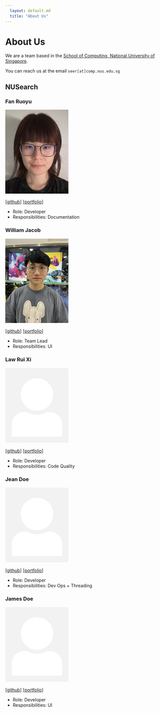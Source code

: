 ```yaml
---
  layout: default.md
  title: "About Us"
---
```


# About Us

We are a team based in the [School of Computing, National University of Singapore](http://www.comp.nus.edu.sg).

You can reach us at the email `seer[at]comp.nus.edu.sg`

## NUSearch

### Fan Ruoyu

<img src="images/frrrrry.png" width="200px">

[[github](https://github.com/frrrrry)]
[[portfolio](team/frrrrry.md)]

* Role: Developer
* Responsibilities: Documentation 

### William Jacob

<img src="images/william.jpeg" width="200px">

[[github](http://github.com/wjacobw)]
[[portfolio](team/johndoe.md)]

* Role: Team Lead
* Responsibilities: UI

### Law Rui Xi

<img src="images/lawruixi.png" width="200px">

[[github](http://github.com/lawruixi)] [[portfolio](team/lawruixi.md)]

* Role: Developer
* Responsibilities: Code Quality

### Jean Doe

<img src="images/johndoe.png" width="200px">

[[github](http://github.com/johndoe)]
[[portfolio](team/johndoe.md)]

* Role: Developer
* Responsibilities: Dev Ops + Threading

### James Doe

<img src="images/johndoe.png" width="200px">

[[github](http://github.com/johndoe)]
[[portfolio](team/johndoe.md)]

* Role: Developer
* Responsibilities: UI
